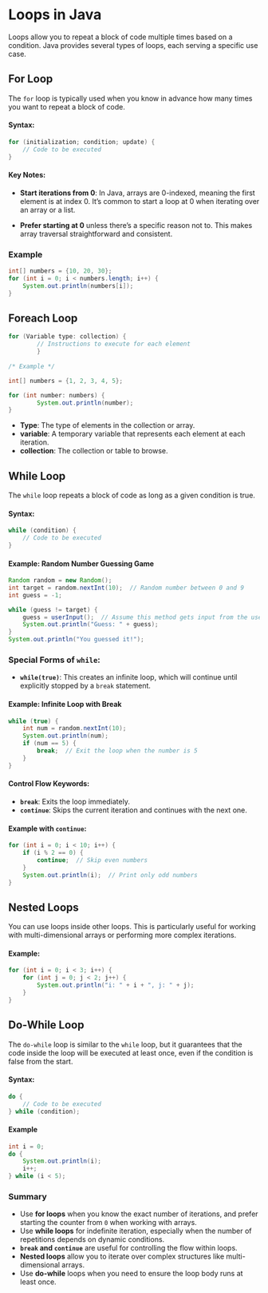 # Loops in Java

Loops allow you to repeat a block of code multiple times based on a condition. Java provides several types of loops, each serving a specific use case.

## For Loop

The `for` loop is typically used when you know in advance how many times you want to repeat a block of code.

#### Syntax:

```java
for (initialization; condition; update) {
    // Code to be executed
}
```
#### Key Notes:

-   **Start iterations from 0**: In Java, arrays are 0-indexed, meaning the first element is at index 0. It’s common to start a loop at 0 when iterating over an array or a list.
    
-   **Prefer starting at 0** unless there’s a specific reason not to. This makes array traversal straightforward and consistent.

### Example
```java
int[] numbers = {10, 20, 30};
for (int i = 0; i < numbers.length; i++) {
    System.out.println(numbers[i]);
}
```

## Foreach Loop
```java
for (Variable type: collection) {
        // Instructions to execute for each element
        }
        
/* Example */ 

int[] numbers = {1, 2, 3, 4, 5};

for (int number: numbers) {
        System.out.println(number);
}
```
- **Type**: The type of elements in the collection or array.
- **variable**: A temporary variable that represents each element at each iteration.
- **collection**: The collection or table to browse.

## While Loop

The `while` loop repeats a block of code as long as a given condition is true.

#### Syntax:
```java
while (condition) {
    // Code to be executed
}
```
#### Example: Random Number Guessing Game
```java
Random random = new Random();
int target = random.nextInt(10);  // Random number between 0 and 9
int guess = -1;

while (guess != target) {
    guess = userInput();  // Assume this method gets input from the user
    System.out.println("Guess: " + guess);
}
System.out.println("You guessed it!");
```

### Special Forms of `while`:

-   **`while(true)`**: This creates an infinite loop, which will continue until explicitly stopped by a `break` statement.

#### Example: Infinite Loop with Break

```java
while (true) {
    int num = random.nextInt(10);
    System.out.println(num);
    if (num == 5) {
        break;  // Exit the loop when the number is 5
    }
}
```
#### Control Flow Keywords:

-   **`break`**: Exits the loop immediately.
-   **`continue`**: Skips the current iteration and continues with the next one.

#### Example with `continue`:

```java 
for (int i = 0; i < 10; i++) {
    if (i % 2 == 0) {
        continue;  // Skip even numbers
    }
    System.out.println(i);  // Print only odd numbers
}
```

## Nested Loops

You can use loops inside other loops. This is particularly useful for working with multi-dimensional arrays or performing more complex iterations.

#### Example:
```java
for (int i = 0; i < 3; i++) {
    for (int j = 0; j < 2; j++) {
        System.out.println("i: " + i + ", j: " + j);
    }
}
```
## Do-While Loop

The `do-while` loop is similar to the `while` loop, but it guarantees that the code inside the loop will be executed at least once, even if the condition is false from the start.

#### Syntax:
```java
do {
    // Code to be executed
} while (condition);
```

#### Example

```java
int i = 0;
do {
    System.out.println(i);
    i++;
} while (i < 5);
```
### Summary

-   Use **for loops** when you know the exact number of iterations, and prefer starting the counter from `0` when working with arrays.
-   Use **while loops** for indefinite iteration, especially when the number of repetitions depends on dynamic conditions.
-   **`break` and `continue`** are useful for controlling the flow within loops.
-   **Nested loops** allow you to iterate over complex structures like multi-dimensional arrays.
-   Use **do-while** loops when you need to ensure the loop body runs at least once.
